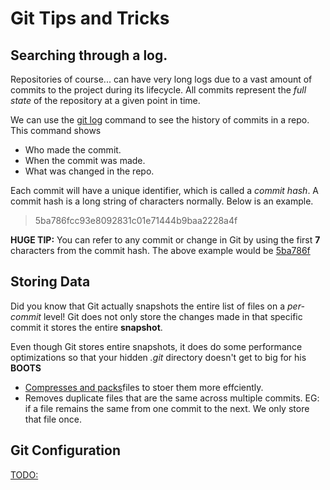 # Git Tips and Tricks

## Searching through a log.
Repositories of course... can have very long logs due to a vast amount of commits to the project during its lifecycle. All commits represent the *full state* of the repository at a given point in time.

We can use the <ins>git log</ins> command to see the history of commits in a repo. This command shows
- Who made the commit.
- When the commit was made.
- What was changed in the repo.

Each commit will have a unique identifier, which is called a *commit hash*. A commit hash is a long string of characters normally. Below is an example.

> 5ba786fcc93e8092831c01e71444b9baa2228a4f

**HUGE TIP:** You can refer to any commit or change in Git by using the first **7** characters from the commit hash. The above example would be <ins>5ba786f</ins>

## Storing Data
Did you know that Git actually snapshots the entire list of files on a *per-commit* level! Git does not only store the changes made in that specific commit it stores the entire **snapshot**.

Even though Git stores entire snapshots, it does do some performance optimizations so that your hidden *.git* directory doesn't get to big for his **BOOTS**

- [Compresses and packs](https://git-scm.com/book/en/v2/Git-Internals-Packfiles)files to stoer them more effciently.
- Removes duplicate files that are the same across multiple commits. EG: if a file remains the same from one commit to the next. We only store that file once.

## Git Configuration
<ins>TODO:</ins>
